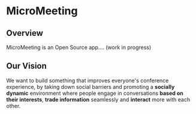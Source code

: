 # MicroMeeting
## Overview
MicroMeeting is an Open Source app.... (work in progress)

## Our Vision
We want to build something that improves everyone's conference experience, by taking down social barriers and promoting a **socially dynamic** environment
where people engage in conversations **based on their interests**, **trade information** seamlessly and **interact** more with each other.
